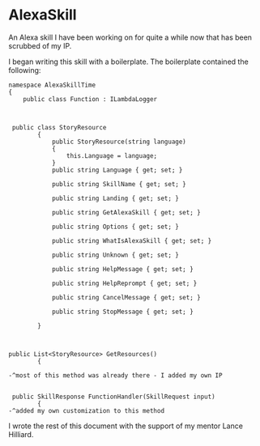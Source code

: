 # AlexaSkill
An Alexa skill I have been working on for quite a while now that has been scrubbed of my IP.

I began writing this skill with a boilerplate. The boilerplate contained the following:

```
namespace AlexaSkillTime
{
    public class Function : ILambdaLogger



 public class StoryResource
        {
            public StoryResource(string language)
            {
                this.Language = language;
            }
            public string Language { get; set; }
            
            public string SkillName { get; set; }
            
            public string Landing { get; set; }
            
            public string GetAlexaSkill { get; set; }
            
            public string Options { get; set; }
            
            public string WhatIsAlexaSkill { get; set; }
            
            public string Unknown { get; set; }
            
            public string HelpMessage { get; set; }
            
            public string HelpReprompt { get; set; }
            
            public string CancelMessage { get; set; }
            
            public string StopMessage { get; set; }
            
        }



public List<StoryResource> GetResources()
        {
    
-^most of this method was already there - I added my own IP


 public SkillResponse FunctionHandler(SkillRequest input)
        {
-^added my own customization to this method
```
I wrote the rest of this document with the support of my mentor Lance Hilliard.
